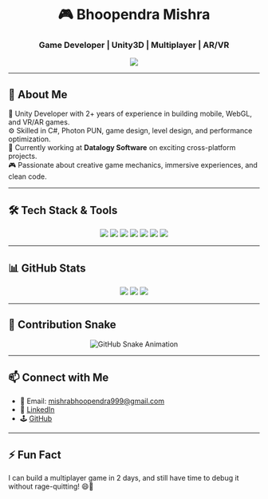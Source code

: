 <h1 align="center">🎮 Bhoopendra Mishra</h1>
<h3 align="center">Game Developer | Unity3D | Multiplayer | AR/VR</h3>

<p align="center">
  <img src="https://readme-typing-svg.herokuapp.com?font=Fira+Code&size=22&duration=3000&pause=1000&center=true&vCenter=true&multiline=true&width=500&lines=Unity+Game+Developer;AR+%2F+VR+Enthusiast;Cross-Platform+Creator;Multiplayer+Systems+%7C+Photon+PUN;Let's+Build+Games+That+Inspire+!">
</p>

---

## 🧠 About Me

🎯 Unity Developer with 2+ years of experience in building mobile, WebGL, and VR/AR games.  
⚙️ Skilled in C#, Photon PUN, game design, level design, and performance optimization.  
🚀 Currently working at **Datalogy Software** on exciting cross-platform projects.  
🎮 Passionate about creative game mechanics, immersive experiences, and clean code.

---

## 🛠️ Tech Stack & Tools

<p align="center">
  <img src="https://img.shields.io/badge/C%23-239120?style=for-the-badge&logo=c-sharp&logoColor=white" />
  <img src="https://img.shields.io/badge/Unity-000000?style=for-the-badge&logo=unity&logoColor=white" />
  <img src="https://img.shields.io/badge/Photon%20PUN-0A0A0A?style=for-the-badge&logo=cloudflare&logoColor=white" />
  <img src="https://img.shields.io/badge/Firebase-FFCA28?style=for-the-badge&logo=firebase&logoColor=black" />
  <img src="https://img.shields.io/badge/VR%20%7C%20AR-FF61A6?style=for-the-badge" />
  <img src="https://img.shields.io/badge/Git-F05032?style=for-the-badge&logo=git&logoColor=white" />
  <img src="https://img.shields.io/badge/Adobe%20Animate-FF0000?style=for-the-badge&logo=adobeanimate&logoColor=white" />
</p>

---

## 📊 GitHub Stats

<p align="center">
  <img src="https://github-readme-stats.vercel.app/api?username=Bhoopendra2306&show_icons=true&theme=tokyonight&hide_border=true" />
  <img src="https://github-readme-stats.vercel.app/api/top-langs/?username=Bhoopendra2306&layout=compact&theme=tokyonight&hide_border=true" />
  <img src="https://github-readme-streak-stats.herokuapp.com?user=Bhoopendra2306&theme=tokyonight&hide_border=true" />
</p>

---

## 🐍 Contribution Snake

<p align="center">
  <img src="https://github.com/Bhoopendra2306/Bhoopendra2306/raw/output/github-contribution-grid-snake.svg" alt="GitHub Snake Animation" />
</p>

---

## 📫 Connect with Me

- 📧 Email: mishrabhoopendra999@gmail.com  
- 💼 [LinkedIn](https://www.linkedin.com/in/iambhoopendramishra)  
- 🕹️ [GitHub](https://github.com/Bhoopendra2306)

---

## ⚡ Fun Fact

I can build a multiplayer game in 2 days, and still have time to debug it without rage-quitting! 😄🎯

